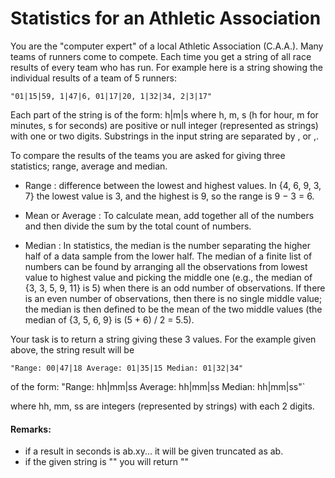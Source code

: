 # Statistics for an Athletic Association

You are the "computer expert" of a local Athletic Association (C.A.A.). Many teams of runners come to compete. Each time you get a string of all race results of every team who has run. For example here is a string showing the individual results of a team of 5 runners:

```
"01|15|59, 1|47|6, 01|17|20, 1|32|34, 2|3|17"
```

Each part of the string is of the form: h|m|s where h, m, s (h for hour, m for minutes, s for seconds) are positive or null integer (represented as strings) with one or two digits. Substrings in the input string are separated by , or ,.

To compare the results of the teams you are asked for giving three statistics; range, average and median.

- Range : difference between the lowest and highest values. In {4, 6, 9, 3, 7} the lowest value is 3, and the highest is 9, so the range is 9 − 3 = 6.

- Mean or Average : To calculate mean, add together all of the numbers and then divide the sum by the total count of numbers.

- Median : In statistics, the median is the number separating the higher half of a data sample from the lower half. The median of a finite list of numbers can be found by arranging all the observations from lowest value to highest value and picking the middle one (e.g., the median of {3, 3, 5, 9, 11} is 5) when there is an odd number of observations. If there is an even number of observations, then there is no single middle value; the median is then defined to be the mean of the two middle values (the median of {3, 5, 6, 9} is (5 + 6) / 2 = 5.5).

Your task is to return a string giving these 3 values. For the example given above, the string result will be

```
"Range: 00|47|18 Average: 01|35|15 Median: 01|32|34"
```

of the form: "Range: hh|mm|ss Average: hh|mm|ss Median: hh|mm|ss"`

where hh, mm, ss are integers (represented by strings) with each 2 digits.

#### Remarks:

- if a result in seconds is ab.xy... it will be given truncated as ab.
- if the given string is "" you will return ""
